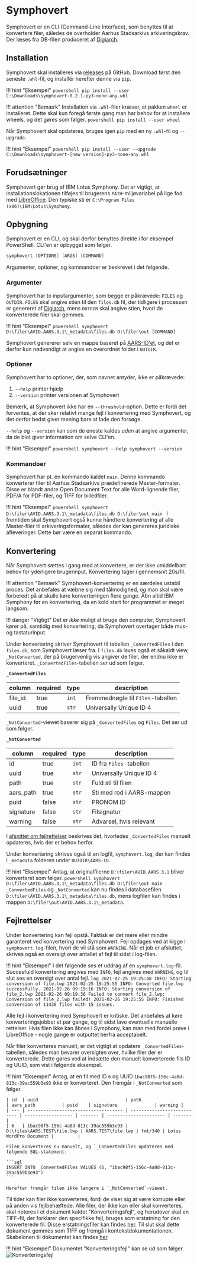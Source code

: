 # Symphovert
Symphovert er en CLI (Command-Line Interface), som benyttes til at konvertere filer, således de overholder Aarhus Stadsarkivs arkiveringskrav. Der læses fra DB-filen produceret af [Digiarch](digiarch.md).

## Installation
Symphovert skal installeres via [releases](https://github.com/aarhusstadsarkiv/symphovert/releases) på GitHub. Download først den seneste `.whl`-fil, og installér herefter denne via `pip`.

!!! hint "Eksempel"
    ```powershell
    pip install --user C:\Downloads\symphovert-0.2.1-py3-none-any.whl
    ```

!!! attention "Bemærk"
    Installation via `.whl`-filer kræver, at pakken `wheel` er installeret. Dette skal kun foregå første gang man har behov for at installere wheels, og det gøres som følger.
    ```powershell
    pip install --user wheel
    ```

Når Symphovert skal opdateres, bruges igen `pip` med en ny `.whl`-fil og `--upgrade`.

!!! hint "Eksempel"
    ```powershell
    pip install --user --upgrade C:\Downloads\symphovert-[new version]-py3-none-any.whl
    ```

## Forudsætninger
Symphovert gør brug af IBM Lotus Symphony. Det er vigtigt, at installationslokationen tilføjes til brugerens `PATH`-miljøvariabel på lige fod med [LibreOffice](libreoffice.md#systemmiljvariable). Den typiske sti er `C:\Program Files (x86)\IBM\Lotus\Symphony`.

## Opbygning
Symphovert er en CLI, og skal derfor benyttes direkte i for eksempel PowerShell. CLI'en er opbygget som følger.

```powershell
symphovert [OPTIONS] [ARGS] [COMMAND] 
```

Argumenter, optioner, og kommandoer er beskrevet i det følgende.

### Argumenter
Symphovert har to inputargumenter, som begge er påkrævede: `FILES` og `OUTDIR`. `FILES` skal angive stien til den `files.db` fil, der tidligere i processen er genereret af [Digiarch](digiarch.md), mens `OUTDIR` skal angive stien, hvori de konverterede filer skal gemmes.

!!! hint "Eksempel"
    ```powershell
    symphovert D:\filer\AVID.AARS.3.1\_metadata\files.db D:\filer\out [COMMAND]
    ```

Symphovert genererer selv en mappe baseret på [AARS-ID'et](../acquisition/acquiring-digital-material.md#identifikator), og det er derfor kun nødvendigt at angive en overordnet folder i `OUTDIR`.

### Optioner
Symphovert har to optioner, der, som navnet antyder, ikke er påkrævede:

1. `--help` printer hjælp
2. `--version` printer versionen af Symphovert

Bemærk, at Symphovert ikke har en `--threshold`-option. Dette er fordi det forventes, at der sker relativt mange fejl i konvertering med Symphovert, og det derfor bedst giver mening bare at lade den forsøge.


`--help` og `--version` kan som de eneste kaldes *uden* at angive argumenter, da de blot giver information om selve CLI'en.

!!! hint "Eksempel"
    ```powershell
    symphovert --help
    symphovert --version
    ```

### Kommandoer
Symphovert har pt. én kommando kaldet `main`. Denne kommando konverterer filer til Aarhus Stadsarkivs prædefinerede Master-formater. Disse er blandt andre Open Document Text for alle Word-lignende filer, PDF/A for PDF-filer, og TIFF for billedfiler.

!!! hint "Eksempel"
    ```powershell
    symphovert D:\filer\AVID.AARS.3.1\_metadata\files.db D:\filer\out main
    ```
I fremtiden skal Symphovert også kunne håndtere konvertering af alle Master-filer til arkiveringsformater, således der kan genereres juridiske afleveringer. Dette bør være en separat kommando.


## Konvertering
Når Symphovert sættes i gang med at konvertere, er der ikke umiddelbart behov for yderligere brugerinput. Konvertering tager i gennemsnit 20s/fil.

!!! attention "Bemærk"
    Symphovert-konvertering er en særdeles ustabil proces. Det anbefales at væbne sig med tålmodighed, og man skal være forberedt på at skulle køre konverteringen flere gange. Åbn altid IBM Symphony før en konvertering, da en kold start for programmet er meget langsom.

!!! danger "Vigtigt"
    Det er *ikke* muligt at bruge den computer, Symphovert kører på, samtidig med konvertering, da Symphovert overtager både mus- og tastaturinput.

Under konvertering skriver Symphovert til tabellen `_ConvertedFiles` i den `files.db`, som Symphovert læser fra. I `files.db` laves også et såkaldt view, `_NotConverted`, der på brugervenlig vis angiver de filer, der endnu ikke er konverteret. `_ConvertedFiles`-tabellen ser ud som følger.

**`_ConvertedFiles`**

| column  | required | type  | description                       |
| ------- | -------- | ----- | --------------------------------- |
| file_id | true     | `int` | Fremmednøgle til `Files`-tabellen |
| uuid    | true     | `str` | Universally Unique ID 4           |

`_NotConverted`-viewet baserer sig på `_ConvertedFiles` og `Files`. Det ser ud som følger.

**`_NotConverted`**

| column    | required | type  | description               |
| --------- | -------- | ----- | ------------------------- |
| id        | true     | `int` | ID fra `Files`-tabellen   |
| uuid      | true     | `str` | Universally Unique ID 4   |
| path      | true     | `str` | Fuld sti til filen        |
| aars_path | true     | `str` | Sti med rod i AARS-mappen |
| puid      | false    | `str` | PRONOM ID                 |
| signature | false    | `str` | Filsignatur               |
| warning   | false    | `str` | Advarsel, hvis relevant   |


I [afsnittet om fejlrettelser](#fejlrettelser) beskrives det, hvorledes `_ConvertedFiles` manuelt opdateres, hvis der er behov herfor.

Under konvertering skrives også til en logfil, `symphovert.log`, der kan findes i `_metadata` folderen under `OUTDIR\AARS-ID`.

!!! hint "Eksempel"
    Antag, at originalfilerne `D:\filer\AVID.AARS.3.1` bliver konverteret som følger.
    ```powershell
    symphovert D:\filer\AVID.AARS.3.1\_metadata\files.db D:\filer\out main
    ```
    `_ConvertedFiles` og `_NotConverted` kan nu findes i databasefilen `D:\filer\AVID.AARS.3.1\_metadata\files.db`, mens logfilen kan findes i mappen `D:\filer\out\AVID.AARS.3.1\_metadata`.



## Fejlrettelser
Under konvertering kan fejl opstå. Faktisk er det mere eller mindre garanteret ved konvertering med Symphovert. Fejl opdages ved at kigge i `symphovert.log`-filen, hvori de vil stå som `WARNING`. Når et job er afsluttet, skrives også en oversigt over antallet af fejl til sidst i log-filen.

!!! hint "Eksempel"
    I det følgende ses et uddrag af en `symphovert.log`-fil. Succesfuld konvertering angives med `INFO`, fejl angives med `WARNING`, og til slut ses en oversigt over antal fejl.
    ```log
    2021-02-25 19:25:48 INFO: Starting conversion of file.lwp
    2021-02-25 19:25:55 INFO: Converted file.lwp successfully.
    2021-02-26 09:19:16 INFO: Starting conversion of file_2.lwp
    2021-02-26 09:19:36 Failed to convert file_2.lwp: Conversion of file_2.lwp failed!
    2021-02-26 19:25:55 INFO: Finished conversion of 11438 files with 15 issues.
    ```

Alle fejl i konvertering med Symphovert er kritiske. Det anbefales at køre konverteringsjobbet et par gange, og til sidst lave eventuelle manuelle rettelser. Hvis filen ikke kan åbnes i Symphony, kan man med fordel prøve i LibreOffice - nogle gange er outputtet herfra acceptabelt.

Når filer konverteres manuelt, er det vigtigt at opdatere `_ConvertedFiles`-tabellen, således man bevarer oversigten over, hvilke filer der er konverterede. Dette gøres ved at indsætte den manuelt konverterede fils ID og UUID, som vist i følgende eksempel.

!!! hint "Eksempel"
    Antag, at en fil med ID `6` og UUID `1bac98f5-156c-4a8d-813c-39ac559b3e93` ikke er konverteret. Den fremgår i `_NotConverted` som følger.

    | id  | uuid                                 | path                        | aars_path          | puid    | signature              | warning |
    | --- | ------------------------------------ | --------------------------- | ------------------ | ------- | ---------------------- | ------- |
    | 6   | 1bac98f5-156c-4a8d-813c-39ac559b3e93 | D:\files\AARS.TEST\file.lwp | AARS.TEST\file.lwp | fmt/340 | Lotus WordPro Document |         |

    Filen konverteres nu manuelt, og `_ConvertedFiles opdateres med følgende SQL-statement.

    ```sql
    INSERT INTO _ConvertedFiles VALUES (6, "1bac98f5-156c-4a8d-813c-39ac559b3e93")
    ```

    Herefter fremgår filen ikke længere i `_NotConverted`-viewet.

Til tider kan filer ikke konverteres, fordi de viser sig at være korrupte eller på anden vis fejlbehæftede. Alle filer, der ikke kan eller skal konverteres, skal noteres i et dokument kaldet "Konverteringsfejl", og herudover skal en TIFF-fil, der forklarer den specifikke fejl, bruges som erstatning for den konverterede fil. Disse erstatningsfiler kan findes [her](https://github.com/aarhusstadsarkiv/symphovert/tree/master/symphovert/core/replacements). Til slut skal dette dokument gemmes som TIFF og fremgå i kontekstdokumentationen. Skabelonen til dokumentet kan findes [her](https://github.com/aarhusstadsarkiv/acadocs/blob/master/files/Konverteringsfejl.odt).

!!! hint "Eksempel"
    Dokumentet "Konverteringsfejl" kan se ud som følger. 
    ![Konverteringsfejl](../img/konverteringsfejl.png)